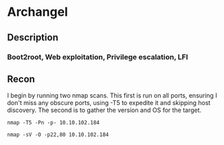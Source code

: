 # Archangel

## Description

### Boot2root, Web exploitation, Privilege escalation, LFI

## Recon
I begin by running two nmap scans. This first is run on all ports, ensuring I don't miss any obscure ports, using -T5 to expedite it and skipping host discovery. The second is to gather the version and OS for the target. 
```
nmap -T5 -Pn -p- 10.10.102.184
```

```
nmap -sV -O -p22,80 10.10.102.184
```
